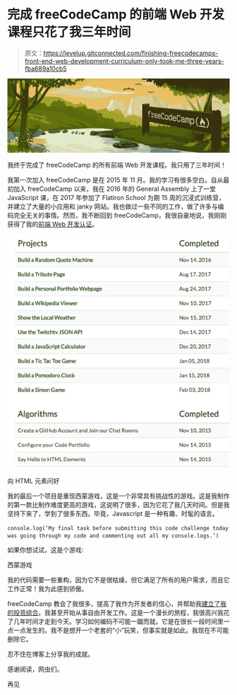 # 完成 freeCodeCamp 的前端 Web 开发课程只花了我三年时间

> 原文：<https://levelup.gitconnected.com/finishing-freecodecamps-front-end-web-development-curriculum-only-took-me-three-years-fba689a10cb5>

![](img/517c33d57c2451daf1927e27d12a51d7.png)

我终于完成了 freeCodeCamp 的所有前端 Web 开发课程。我只用了三年时间！

我第一次加入 freeCodeCamp 是在 2015 年 11 月。我的学习有很多空白。自从最初加入 freeCodeCamp 以来，我在 2016 年的 General Assembly 上了一堂 JavaScript 课，在 2017 年参加了 Flatiron School 为期 15 周的沉浸式训练营，并建立了大量的小应用和 janky 网站。我也做过一些不同的工作，做了许多与编码完全无关的事情。然而，我不断回到 freeCodeCamp，我很自豪地说，我刚刚获得了我的[前端 Web 开发认证](https://www.freecodecamp.org/ethanryan/front-end-certification)。

![](img/2d679f144e1eee553d87988e08d074ca.png)

向 HTML 元素问好

我的最后一个项目是重现西蒙游戏，这是一个非常具有挑战性的游戏。这是我制作的第一款比制作难度更高的游戏，这说明了很多，因为它花了我几天时间。但是我坚持下来了，学到了很多东西。毕竟，Javascript 是一种有趣、时髦的语言。

`console.log(‘My final task before submitting this code challenge today was going through my code and commenting out all my console.logs.’)`

如果你想试试，这是个游戏:

西蒙游戏

我的代码需要一些重构，因为它不是很枯燥，但它满足了所有的用户需求，而且它工作正常！我为此感到骄傲。

freeCodeCamp 教会了我很多，提高了我作为开发者的信心，并帮助我[建立了我的投资组合](https://codepen.io/ethanryan/)。我甚至开始从事自由开发工作。这是一个漫长的旅程，我很高兴我花了几年时间才走到今天。学习如何编码不可能一蹴而就。它是在很长一段时间里一点一点发生的。我不是想开一个老套的“小”玩笑，但事实就是如此。我现在不可能删除它。

忍不住在博客上分享我的成就。

感谢阅读，网虫们。

再见